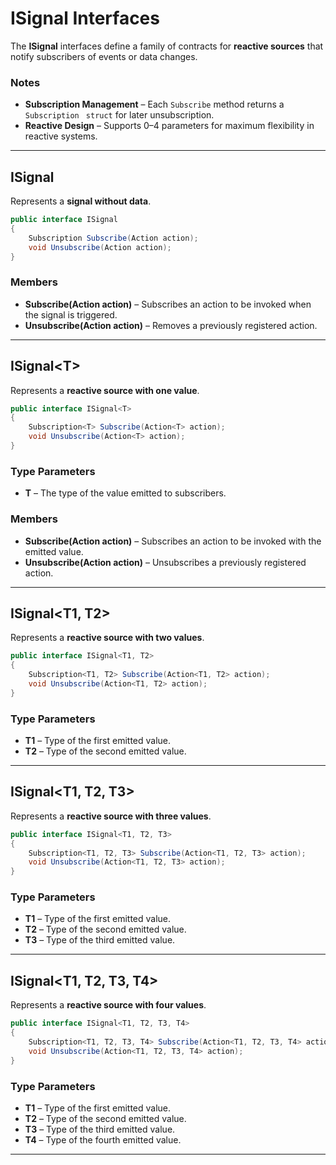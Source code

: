# ISignal Interfaces

The **ISignal** interfaces define a family of contracts for **reactive sources** that notify subscribers of events or data changes.  

### Notes
- **Subscription Management** – Each `Subscribe` method returns a `Subscription ` `struct` for later unsubscription.
- **Reactive Design** – Supports 0–4 parameters for maximum flexibility in reactive systems.
---

## ISignal

Represents a **signal without data**.

```csharp
public interface ISignal
{
    Subscription Subscribe(Action action);
    void Unsubscribe(Action action);
}
```
### Members
- **Subscribe(Action action)** – Subscribes an action to be invoked when the signal is triggered.
- **Unsubscribe(Action action)** – Removes a previously registered action.
---
## ISignal&lt;T&gt;
Represents a **reactive source with one value**.
```csharp
public interface ISignal<T>
{
    Subscription<T> Subscribe(Action<T> action);
    void Unsubscribe(Action<T> action);
}
```
### Type Parameters
- **T** – The type of the value emitted to subscribers.
### Members
- **Subscribe(Action<T> action)** – Subscribes an action to be invoked with the emitted value.
- **Unsubscribe(Action<T> action)** – Unsubscribes a previously registered action.
---
## ISignal<T1, T2>
Represents a **reactive source with two values**.
```csharp
public interface ISignal<T1, T2>
{
    Subscription<T1, T2> Subscribe(Action<T1, T2> action);
    void Unsubscribe(Action<T1, T2> action);
}
```
### Type Parameters
- **T1** – Type of the first emitted value.
- **T2** – Type of the second emitted value.
---
## ISignal<T1, T2, T3>
Represents a **reactive source with three values**.
```csharp
public interface ISignal<T1, T2, T3>
{
    Subscription<T1, T2, T3> Subscribe(Action<T1, T2, T3> action);
    void Unsubscribe(Action<T1, T2, T3> action);
}
```
### Type Parameters
- **T1** – Type of the first emitted value.
- **T2** – Type of the second emitted value.
- **T3** – Type of the third emitted value.
---
## ISignal<T1, T2, T3, T4>
Represents a **reactive source with four values**.
```csharp
public interface ISignal<T1, T2, T3, T4>
{
    Subscription<T1, T2, T3, T4> Subscribe(Action<T1, T2, T3, T4> action);
    void Unsubscribe(Action<T1, T2, T3, T4> action);
}
```
### Type Parameters
- **T1** – Type of the first emitted value.
- **T2** – Type of the second emitted value.
- **T3** – Type of the third emitted value.
- **T4** – Type of the fourth emitted value.
---
